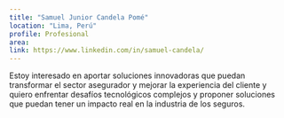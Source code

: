 ```yaml
---
title: "Samuel Junior Candela Pomé"
location: "Lima, Perú"
profile: Profesional
area: 
link: https://www.linkedin.com/in/samuel-candela/
---
```


Estoy interesado en aportar soluciones innovadoras que puedan transformar el sector asegurador y mejorar la experiencia del cliente y quiero enfrentar desafíos tecnológicos complejos y proponer soluciones que puedan tener un impacto real en la industria de los seguros.